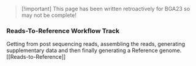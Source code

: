 
>[!important] This page has been written retroactively for BGA23 so may not be complete!

###  Reads-To-Reference Workflow Track
Getting from post sequencing reads, assembling the reads, generating supplementary data and then finally generating a Reference genome.
[[Reads-to-Reference]]


